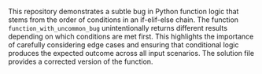 This repository demonstrates a subtle bug in Python function logic that stems from the order of conditions in an if-elif-else chain.  The function `function_with_uncommon_bug` unintentionally returns different results depending on which conditions are met first. This highlights the importance of carefully considering edge cases and ensuring that conditional logic produces the expected outcome across all input scenarios.  The solution file provides a corrected version of the function.